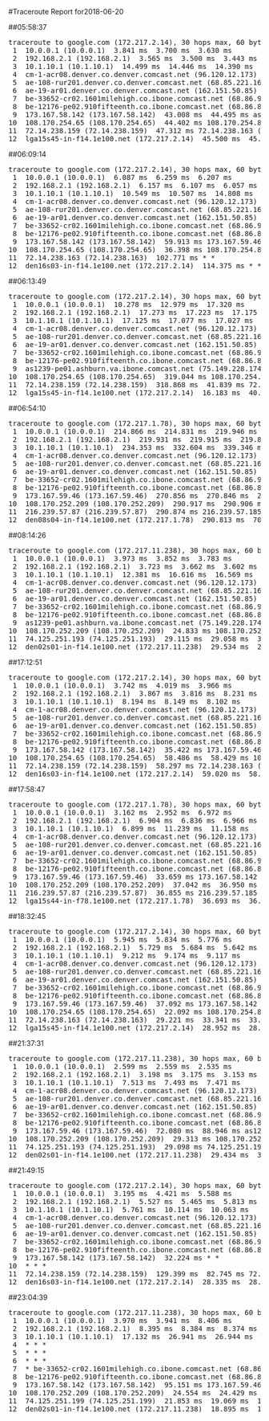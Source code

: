 #Traceroute Report for2018-06-20

##05:58:37

<p><pre><samp>traceroute to google.com (172.217.2.14), 30 hops max, 60 byte packets
 1  10.0.0.1 (10.0.0.1)  3.841 ms  3.700 ms  3.630 ms
 2  192.168.2.1 (192.168.2.1)  3.565 ms  3.500 ms  3.443 ms
 3  10.1.10.1 (10.1.10.1)  14.499 ms  14.446 ms  14.390 ms
 4  cm-1-acr08.denver.co.denver.comcast.net (96.120.12.173)  61.999 ms  64.596 ms  86.510 ms
 5  ae-108-rur201.denver.co.denver.comcast.net (68.85.221.161)  36.644 ms  36.587 ms  50.537 ms
 6  ae-19-ar01.denver.co.denver.comcast.net (162.151.50.85)  50.470 ms  27.639 ms  27.530 ms
 7  be-33652-cr02.1601milehigh.co.ibone.comcast.net (68.86.92.121)  32.049 ms  31.998 ms  31.935 ms
 8  be-12176-pe02.910fifteenth.co.ibone.comcast.net (68.86.83.94)  36.449 ms  83.474 ms  63.393 ms
 9  173.167.58.142 (173.167.58.142)  43.008 ms  44.495 ms as1239-pe01.ashburn.va.ibone.comcast.net (75.149.228.174)  44.450 ms
10  108.170.254.65 (108.170.254.65)  44.402 ms 108.170.254.81 (108.170.254.81)  44.361 ms 108.170.254.65 (108.170.254.65)  44.306 ms
11  72.14.238.159 (72.14.238.159)  47.312 ms 72.14.238.163 (72.14.238.163)  47.255 ms  45.533 ms
12  lga15s45-in-f14.1e100.net (172.217.2.14)  45.500 ms  45.467 ms  76.767 ms</samp></pre></p>

##06:09:14

<p><pre><samp>traceroute to google.com (172.217.2.14), 30 hops max, 60 byte packets
 1  10.0.0.1 (10.0.0.1)  6.087 ms  6.259 ms  6.207 ms
 2  192.168.2.1 (192.168.2.1)  6.157 ms  6.107 ms  6.057 ms
 3  10.1.10.1 (10.1.10.1)  10.549 ms  10.507 ms  14.808 ms
 4  cm-1-acr08.denver.co.denver.comcast.net (96.120.12.173)  69.972 ms  76.638 ms  76.600 ms
 5  ae-108-rur201.denver.co.denver.comcast.net (68.85.221.161)  69.811 ms  69.978 ms  74.248 ms
 6  ae-19-ar01.denver.co.denver.comcast.net (162.151.50.85)  74.196 ms  68.335 ms  60.534 ms
 7  be-33652-cr02.1601milehigh.co.ibone.comcast.net (68.86.92.121)  76.221 ms  76.145 ms  76.075 ms
 8  be-12176-pe02.910fifteenth.co.ibone.comcast.net (68.86.83.94)  76.009 ms  78.244 ms  75.867 ms
 9  173.167.58.142 (173.167.58.142)  59.913 ms 173.167.59.46 (173.167.59.46)  39.418 ms as1239-pe01.ashburn.va.ibone.comcast.net (75.149.228.174)  30.536 ms
10  108.170.254.65 (108.170.254.65)  36.398 ms 108.170.254.81 (108.170.254.81)  114.712 ms 108.170.254.65 (108.170.254.65)  109.713 ms
11  72.14.238.163 (72.14.238.163)  102.771 ms * *
12  den16s03-in-f14.1e100.net (172.217.2.14)  114.375 ms * *</samp></pre></p>

##06:13:49

<p><pre><samp>traceroute to google.com (172.217.2.14), 30 hops max, 60 byte packets
 1  10.0.0.1 (10.0.0.1)  10.278 ms  12.979 ms  17.320 ms
 2  192.168.2.1 (192.168.2.1)  17.273 ms  17.223 ms  17.175 ms
 3  10.1.10.1 (10.1.10.1)  17.125 ms  17.077 ms  17.027 ms
 4  cm-1-acr08.denver.co.denver.comcast.net (96.120.12.173)  60.990 ms  60.945 ms  60.903 ms
 5  ae-108-rur201.denver.co.denver.comcast.net (68.85.221.161)  52.548 ms  52.728 ms  52.685 ms
 6  ae-19-ar01.denver.co.denver.comcast.net (162.151.50.85)  88.610 ms  38.007 ms  319.685 ms
 7  be-33652-cr02.1601milehigh.co.ibone.comcast.net (68.86.92.121)  334.931 ms  334.867 ms  334.789 ms
 8  be-12176-pe02.910fifteenth.co.ibone.comcast.net (68.86.83.94)  334.735 ms  334.684 ms  334.624 ms
 9  as1239-pe01.ashburn.va.ibone.comcast.net (75.149.228.174)  319.197 ms 173.167.59.46 (173.167.59.46)  319.146 ms 173.167.58.142 (173.167.58.142)  319.093 ms
10  108.170.254.65 (108.170.254.65)  319.044 ms 108.170.254.81 (108.170.254.81)  318.993 ms  318.941 ms
11  72.14.238.159 (72.14.238.159)  318.868 ms  41.839 ms 72.14.238.163 (72.14.238.163)  38.117 ms
12  lga15s45-in-f14.1e100.net (172.217.2.14)  16.183 ms  40.551 ms  30.511 ms</samp></pre></p>

##06:54:10

<p><pre><samp>traceroute to google.com (172.217.1.78), 30 hops max, 60 byte packets
 1  10.0.0.1 (10.0.0.1)  214.866 ms  214.831 ms  219.946 ms
 2  192.168.2.1 (192.168.2.1)  219.931 ms  219.915 ms  219.899 ms
 3  10.1.10.1 (10.1.10.1)  234.353 ms  332.604 ms  339.346 ms
 4  cm-1-acr08.denver.co.denver.comcast.net (96.120.12.173)  504.387 ms  504.373 ms  504.358 ms
 5  ae-108-rur201.denver.co.denver.comcast.net (68.85.221.161)  353.439 ms  353.424 ms  362.405 ms
 6  ae-19-ar01.denver.co.denver.comcast.net (162.151.50.85)  493.030 ms  382.244 ms  382.217 ms
 7  be-33652-cr02.1601milehigh.co.ibone.comcast.net (68.86.92.121)  270.948 ms  300.324 ms  300.311 ms
 8  be-12176-pe02.910fifteenth.co.ibone.comcast.net (68.86.83.94)  300.300 ms  314.137 ms  314.122 ms
 9  173.167.59.46 (173.167.59.46)  270.856 ms  270.846 ms  270.837 ms
10  108.170.252.209 (108.170.252.209)  290.917 ms  290.906 ms 108.170.252.193 (108.170.252.193)  290.888 ms
11  216.239.57.87 (216.239.57.87)  290.874 ms 216.239.57.185 (216.239.57.185)  290.865 ms 216.239.57.87 (216.239.57.87)  290.830 ms
12  den08s04-in-f14.1e100.net (172.217.1.78)  290.813 ms  70.317 ms  70.294 ms</samp></pre></p>

##08:14:26

<p><pre><samp>traceroute to google.com (172.217.11.238), 30 hops max, 60 byte packets
 1  10.0.0.1 (10.0.0.1)  3.973 ms  3.852 ms  3.783 ms
 2  192.168.2.1 (192.168.2.1)  3.723 ms  3.662 ms  3.602 ms
 3  10.1.10.1 (10.1.10.1)  12.381 ms  16.616 ms  16.569 ms
 4  cm-1-acr08.denver.co.denver.comcast.net (96.120.12.173)  35.121 ms  35.051 ms  35.007 ms
 5  ae-108-rur201.denver.co.denver.comcast.net (68.85.221.161)  39.349 ms  43.695 ms  70.382 ms
 6  ae-19-ar01.denver.co.denver.comcast.net (162.151.50.85)  70.314 ms  75.239 ms  75.600 ms
 7  be-33652-cr02.1601milehigh.co.ibone.comcast.net (68.86.92.121)  66.285 ms  66.333 ms  66.268 ms
 8  be-12176-pe02.910fifteenth.co.ibone.comcast.net (68.86.83.94)  66.059 ms  62.129 ms  62.034 ms
 9  as1239-pe01.ashburn.va.ibone.comcast.net (75.149.228.174)  62.283 ms  24.996 ms 173.167.58.142 (173.167.58.142)  24.882 ms
10  108.170.252.209 (108.170.252.209)  24.833 ms 108.170.252.193 (108.170.252.193)  21.065 ms  29.181 ms
11  74.125.251.193 (74.125.251.193)  29.115 ms  29.058 ms  33.989 ms
12  den02s01-in-f14.1e100.net (172.217.11.238)  29.534 ms  29.474 ms  28.823 ms</samp></pre></p>

##17:12:51

<p><pre><samp>traceroute to google.com (172.217.2.14), 30 hops max, 60 byte packets
 1  10.0.0.1 (10.0.0.1)  3.742 ms  4.019 ms  3.966 ms
 2  192.168.2.1 (192.168.2.1)  3.867 ms  3.816 ms  8.231 ms
 3  10.1.10.1 (10.1.10.1)  8.194 ms  8.149 ms  8.102 ms
 4  cm-1-acr08.denver.co.denver.comcast.net (96.120.12.173)  21.880 ms  26.369 ms  30.641 ms
 5  ae-108-rur201.denver.co.denver.comcast.net (68.85.221.161)  35.011 ms  34.968 ms  48.284 ms
 6  ae-19-ar01.denver.co.denver.comcast.net (162.151.50.85)  34.848 ms  39.918 ms  26.268 ms
 7  be-33652-cr02.1601milehigh.co.ibone.comcast.net (68.86.92.121)  30.575 ms  26.101 ms  26.043 ms
 8  be-12176-pe02.910fifteenth.co.ibone.comcast.net (68.86.83.94)  31.193 ms  31.141 ms  31.075 ms
 9  173.167.58.142 (173.167.58.142)  35.422 ms 173.167.59.46 (173.167.59.46)  22.911 ms as1239-pe01.ashburn.va.ibone.comcast.net (75.149.228.174)  58.587 ms
10  108.170.254.65 (108.170.254.65)  58.486 ms  58.429 ms 108.170.254.81 (108.170.254.81)  59.263 ms
11  72.14.238.159 (72.14.238.159)  58.297 ms 72.14.238.163 (72.14.238.163)  58.244 ms  63.468 ms
12  den16s03-in-f14.1e100.net (172.217.2.14)  59.020 ms  58.967 ms  58.911 ms</samp></pre></p>

##17:58:47

<p><pre><samp>traceroute to google.com (172.217.1.78), 30 hops max, 60 byte packets
 1  10.0.0.1 (10.0.0.1)  3.162 ms  2.952 ms  6.972 ms
 2  192.168.2.1 (192.168.2.1)  6.904 ms  6.836 ms  6.966 ms
 3  10.1.10.1 (10.1.10.1)  6.899 ms  11.239 ms  11.158 ms
 4  cm-1-acr08.denver.co.denver.comcast.net (96.120.12.173)  28.573 ms  24.185 ms  41.230 ms
 5  ae-108-rur201.denver.co.denver.comcast.net (68.85.221.161)  36.728 ms  36.656 ms  36.587 ms
 6  ae-19-ar01.denver.co.denver.comcast.net (162.151.50.85)  40.930 ms  29.769 ms  29.625 ms
 7  be-33652-cr02.1601milehigh.co.ibone.comcast.net (68.86.92.121)  24.177 ms  29.789 ms  33.950 ms
 8  be-12176-pe02.910fifteenth.co.ibone.comcast.net (68.86.83.94)  29.531 ms  29.482 ms  29.420 ms
 9  173.167.59.46 (173.167.59.46)  33.659 ms 173.167.58.142 (173.167.58.142)  31.227 ms 173.167.59.46 (173.167.59.46)  43.345 ms
10  108.170.252.209 (108.170.252.209)  37.042 ms  36.950 ms  36.921 ms
11  216.239.57.87 (216.239.57.87)  36.855 ms 216.239.57.185 (216.239.57.185)  36.800 ms 216.239.57.87 (216.239.57.87)  36.758 ms
12  lga15s44-in-f78.1e100.net (172.217.1.78)  36.693 ms  36.677 ms  36.622 ms</samp></pre></p>

##18:32:45

<p><pre><samp>traceroute to google.com (172.217.2.14), 30 hops max, 60 byte packets
 1  10.0.0.1 (10.0.0.1)  5.945 ms  5.834 ms  5.776 ms
 2  192.168.2.1 (192.168.2.1)  5.729 ms  5.684 ms  5.642 ms
 3  10.1.10.1 (10.1.10.1)  9.212 ms  9.174 ms  9.117 ms
 4  cm-1-acr08.denver.co.denver.comcast.net (96.120.12.173)  35.385 ms  30.909 ms  35.303 ms
 5  ae-108-rur201.denver.co.denver.comcast.net (68.85.221.161)  35.241 ms  35.192 ms  39.450 ms
 6  ae-19-ar01.denver.co.denver.comcast.net (162.151.50.85)  39.384 ms  24.963 ms  35.778 ms
 7  be-33652-cr02.1601milehigh.co.ibone.comcast.net (68.86.92.121)  41.542 ms  40.579 ms  40.502 ms
 8  be-12176-pe02.910fifteenth.co.ibone.comcast.net (68.86.83.94)  35.523 ms  32.888 ms  37.171 ms
 9  173.167.59.46 (173.167.59.46)  37.092 ms 173.167.58.142 (173.167.58.142)  22.310 ms as1239-pe01.ashburn.va.ibone.comcast.net (75.149.228.174)  22.175 ms
10  108.170.254.65 (108.170.254.65)  22.092 ms 108.170.254.81 (108.170.254.81)  26.362 ms 108.170.254.65 (108.170.254.65)  26.271 ms
11  72.14.238.163 (72.14.238.163)  29.221 ms  33.341 ms  33.267 ms
12  lga15s45-in-f14.1e100.net (172.217.2.14)  28.952 ms  28.878 ms  35.823 ms</samp></pre></p>

##21:37:31

<p><pre><samp>traceroute to google.com (172.217.11.238), 30 hops max, 60 byte packets
 1  10.0.0.1 (10.0.0.1)  2.599 ms  2.559 ms  2.535 ms
 2  192.168.2.1 (192.168.2.1)  3.198 ms  3.175 ms  3.153 ms
 3  10.1.10.1 (10.1.10.1)  7.513 ms  7.493 ms  7.471 ms
 4  cm-1-acr08.denver.co.denver.comcast.net (96.120.12.173)  25.767 ms  30.109 ms  30.093 ms
 5  ae-108-rur201.denver.co.denver.comcast.net (68.85.221.161)  34.421 ms  34.394 ms  38.758 ms
 6  ae-19-ar01.denver.co.denver.comcast.net (162.151.50.85)  38.730 ms  26.924 ms  26.904 ms
 7  be-33652-cr02.1601milehigh.co.ibone.comcast.net (68.86.92.121)  37.937 ms  28.211 ms  28.114 ms
 8  be-12176-pe02.910fifteenth.co.ibone.comcast.net (68.86.83.94)  28.050 ms  32.377 ms  32.317 ms
 9  173.167.59.46 (173.167.59.46)  72.080 ms  88.946 ms as1239-pe01.ashburn.va.ibone.comcast.net (75.149.228.174)  29.425 ms
10  108.170.252.209 (108.170.252.209)  29.313 ms 108.170.252.193 (108.170.252.193)  29.249 ms 108.170.252.209 (108.170.252.209)  29.738 ms
11  74.125.251.193 (74.125.251.193)  29.098 ms 74.125.251.199 (74.125.251.199)  29.026 ms 74.125.251.193 (74.125.251.193)  33.363 ms
12  den02s01-in-f14.1e100.net (172.217.11.238)  29.434 ms  33.204 ms  34.297 ms</samp></pre></p>

##21:49:15

<p><pre><samp>traceroute to google.com (172.217.2.14), 30 hops max, 60 byte packets
 1  10.0.0.1 (10.0.0.1)  3.195 ms  4.421 ms  5.588 ms
 2  192.168.2.1 (192.168.2.1)  5.527 ms  5.465 ms  5.813 ms
 3  10.1.10.1 (10.1.10.1)  5.761 ms  10.114 ms  10.063 ms
 4  cm-1-acr08.denver.co.denver.comcast.net (96.120.12.173)  29.977 ms  29.916 ms  29.866 ms
 5  ae-108-rur201.denver.co.denver.comcast.net (68.85.221.161)  29.817 ms  29.695 ms  33.973 ms
 6  ae-19-ar01.denver.co.denver.comcast.net (162.151.50.85)  29.527 ms  34.966 ms  23.944 ms
 7  be-33652-cr02.1601milehigh.co.ibone.comcast.net (68.86.92.121)  28.248 ms  19.333 ms  28.132 ms
 8  be-12176-pe02.910fifteenth.co.ibone.comcast.net (68.86.83.94)  23.697 ms  36.636 ms  23.600 ms
 9  173.167.58.142 (173.167.58.142)  32.224 ms * *
10  * * *
11  72.14.238.159 (72.14.238.159)  129.399 ms  82.745 ms 72.14.238.163 (72.14.238.163)  24.156 ms
12  den16s03-in-f14.1e100.net (172.217.2.14)  28.335 ms  28.273 ms  28.237 ms</samp></pre></p>

##23:04:39

<p><pre><samp>traceroute to google.com (172.217.11.238), 30 hops max, 60 byte packets
 1  10.0.0.1 (10.0.0.1)  3.970 ms  3.941 ms  8.406 ms
 2  192.168.2.1 (192.168.2.1)  8.395 ms  8.384 ms  8.374 ms
 3  10.1.10.1 (10.1.10.1)  17.132 ms  26.941 ms  26.944 ms
 4  * * *
 5  * * *
 6  * * *
 7  * be-33652-cr02.1601milehigh.co.ibone.comcast.net (68.86.92.121)  92.376 ms  92.524 ms
 8  be-12176-pe02.910fifteenth.co.ibone.comcast.net (68.86.83.94)  92.351 ms  73.402 ms  73.322 ms
 9  173.167.58.142 (173.167.58.142)  95.151 ms 173.167.59.46 (173.167.59.46)  24.715 ms 173.167.58.142 (173.167.58.142)  24.598 ms
10  108.170.252.209 (108.170.252.209)  24.554 ms  24.429 ms  24.374 ms
11  74.125.251.199 (74.125.251.199)  21.853 ms  19.069 ms  18.961 ms
12  den02s01-in-f14.1e100.net (172.217.11.238)  18.895 ms  18.581 ms  32.624 ms</samp></pre></p>


